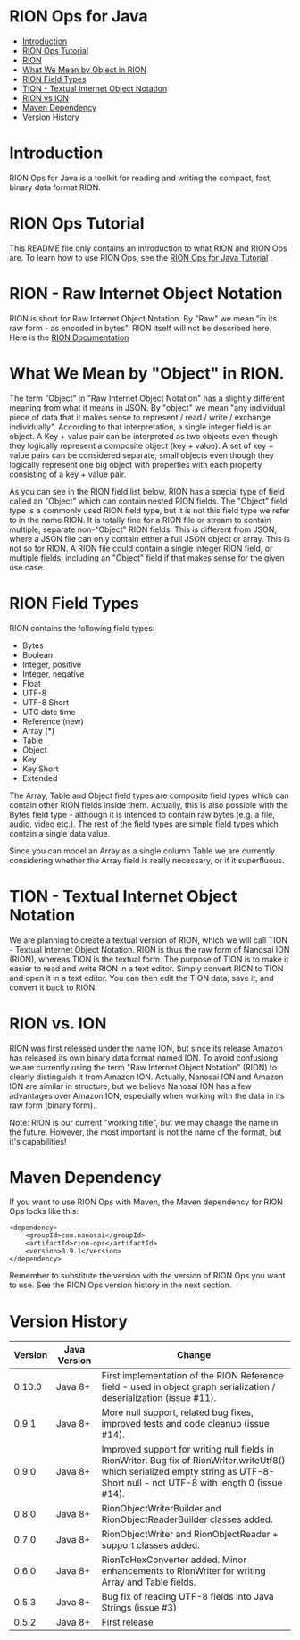 # RION Ops for Java

 - [Introduction](#introduction)
 - [RION Ops Tutorial](#rion-ops-tutorial)
 - [RION](#rion)
 - [What We Mean by Object in RION](#what-we-mean-by-object-in-rion)
 - [RION Field Types](#rion-field-types)
 - [TION - Textual Internet Object Notation](#tion)
 - [RION vs ION](#rion-vs-ion)
 - [Maven Dependency](#maven-dependency)
 - [Version History](#version-history)



<a name="introduction"></a>

# Introduction
RION Ops for Java is a toolkit for reading and writing the compact, fast, binary data format RION.



<a name="rion-ops-tutorial">

# RION Ops Tutorial

This README file only contains an introduction to what RION and RION Ops are. To learn how to use RION Ops,
see the [RION Ops for Java Tutorial](http://tutorials.jenkov.com/rion-ops-java/index.html) .



<a name="rion"></a>

# RION - Raw Internet Object Notation
RION is short for Raw Internet Object Notation. By "Raw" we mean "in its raw form - as encoded in bytes".
RION itself will not be described here.
Here is the [RION Documentation](http://tutorials.jenkov.com/rion/index.html)



<a name="what-we-mean-by-object-in-rion"></a>

# What We Mean by "Object" in RION.
The term "Object" in "Raw Internet Object Notation" has a slightly different meaning from what it means in JSON.
By "object" we mean "any individual piece of data that it makes sense to represent / read / write / exchange individually".
According to that interpretation, a single integer field is an object. A Key + value pair can be interpreted as two objects
even though they logically represent a composite object (key + value). A set of key + value pairs can be considered
separate, small objects even though they logically represent one big object with properties with each property consisting
of a key + value pair.

As you can see in the RION field list below, RION has a special type of field called an "Object" which can contain
nested RION fields. The "Object" field type is a commonly used RION field type, but it is not this field type we
refer to in the name RION. It is totally fine for a RION file or stream to contain multiple, separate non-"Object"
RION fields. This is different from JSON, where a JSON file can only contain either a full JSON object or array.
This is not so for RION. A RION file could contain a single integer RION field, or multiple fields, including an
"Object" field if that makes sense for the given use case.


<a name="rion-field-types"></a>

# RION Field Types
RION contains the following field types:

 - Bytes
 - Boolean
 - Integer, positive
 - Integer, negative
 - Float
 - UTF-8
 - UTF-8 Short
 - UTC date time
 - Reference (new)
 - Array (*)
 - Table
 - Object
 - Key
 - Key Short
 - Extended

The Array, Table and Object field types are composite field types which can contain other RION fields inside them.
Actually, this is also possible with the Bytes field type - although it is intended to contain raw bytes (e.g. a file, audio, video etc.).
The rest of the field types are simple field types which contain a single data value.

Since you can model an Array as a single column Table we are currently considering whether the Array field is really
necessary, or if it superfluous.


<a name="tion"></a>

# TION - Textual Internet Object Notation
We are planning to create a textual version of RION, which we will call TION - Textual Internet Object Notation.
RION is thus the raw form of Nanosai ION (RION), whereas TION is the textual form. The purpose of TION is to
make it easier to read and write RION in a text editor. Simply convert RION to TION and open it in a text editor.
You can then edit the TION data, save it, and convert it back to RION.


<a name="rion-vs-ion"></a>

# RION vs. ION
RION was first released under the name ION, but since its release Amazon has released its own binary data format
named ION. To avoid confusiong we are currently using the term "Raw Internet Object Notation" (RION)
to clearly distinguish it from Amazon ION. Actually, Nanosai ION and Amazon ION are similar in structure,
but we believe Nanosai ION has a few advantages over Amazon ION, especially when working with the data in its raw form
(binary form).

Note: RION is our current "working title", but we may change the name in the future. However, the most important is not
the name of the format, but it's capabilities!



<a name="maven-dependency"></a>
# Maven Dependency

If you want to use RION Ops with Maven, the Maven dependency for RION Ops looks like this:

    <dependency>
        <groupId>com.nanosai</groupId>
        <artifactId>rion-ops</artifactId>
        <version>0.9.1</version>
    </dependency>

Remember to substitute the version with the version of RION Ops you want to use. See the RION Ops version history in
the next section.


<a name="version-history"></a>

# Version History

| Version | Java Version | Change |
|---------|--------------|--------|
| 0.10.0  | Java 8+      | First implementation of the RION Reference field - used in object graph serialization / deserialization (issue #11). |
| 0.9.1   | Java 8+      | More null support, related bug fixes, improved tests and code cleanup (issue #14). |
| 0.9.0   | Java 8+      | Improved support for writing null fields in RionWriter. Bug fix of RionWriter.writeUtf8() which serialized empty string as UTF-8-Short null - not UTF-8 with length 0 (issue #14). |
| 0.8.0   | Java 8+      | RionObjectWriterBuilder and RionObjectReaderBuilder classes added. |
| 0.7.0   | Java 8+      | RionObjectWriter and RionObjectReader + support classes added. |
| 0.6.0   | Java 8+      | RionToHexConverter added. Minor enhancements to RionWriter for writing Array and Table fields. |
| 0.5.3   | Java 8+      | Bug fix of reading UTF-8 fields into Java Strings (issue #3) |
| 0.5.2   | Java 8+      | First release |

